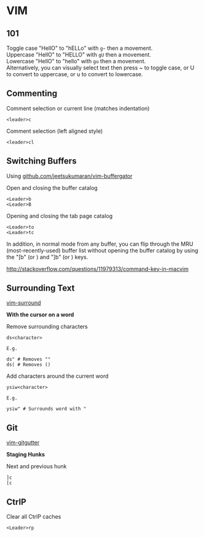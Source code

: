 VIM
===

101
---

Toggle case "HellO" to "hELLo" with `g~` then a movement.  
Uppercase "HellO" to "HELLO" with `gU` then a movement.  
Lowercase "HellO" to "hello" with `gu` then a movement.  
Alternatively, you can visually select text then press ~ to toggle case, or U to convert to uppercase, or u to convert to lowercase.

Commenting
----------

  Comment selection or current line (matches indentation)  

    <leader>c

  Comment selection (left aligned style)  

    <leader>cl

Switching Buffers
-----------------

Using [github.com/jeetsukumaran/vim-buffergator](github.com/jeetsukumaran/vim-buffergator)

  Open and closing the buffer catalog

    <Leader>b
    <Leader>B

  Opening and closing the tab page catalog

    <Leader>to
    <Leader>tc

  In addition, in normal mode from any buffer, you can flip through the MRU
  (most-recently-used) buffer list without opening the buffer catalog by using
  the "[b" (or <M-b>) and "]b" (or <M-S-b>) keys.

  http://stackoverflow.com/questions/11979313/command-key-in-macvim

Surrounding Text
----------------

[vim-surround](https://github.com/tpope/vim-surround)

**With the cursor on a word**

  Remove surrounding characters

    ds<character>

    E.g.

    ds" # Removes ""
    ds( # Removes ()

  Add characters around the current word

    ysiw<character>

    E.g.

    ysiw" # Surrounds word with "

Git
---

[vim-gitgutter](https://github.com/airblade/vim-gitgutter)

**Staging Hunks**

  Next and previous hunk

    ]c
    [c

CtrlP
-----

  Clear all CtrlP caches

    <Leader>rp

